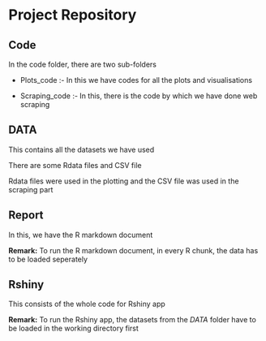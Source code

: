 # Project Repository

## Code
In the code folder, there are two sub-folders

-  Plots_code :- In this we have codes for all the plots and visualisations

-  Scraping_code :- In this, there is the code by which we have done web scraping

## DATA
This contains all the datasets we have used 

There are some Rdata files and CSV file

Rdata files were used in the plotting and the CSV file was used in the scraping part

## Report

In this, we have the R markdown document

**Remark:** To run the R markdown document, in every R chunk, the data has to be loaded seperately

## Rshiny

This consists of the whole code for Rshiny app

**Remark:** To run the Rshiny app, the datasets from the *DATA* folder have to be loaded in the working directory first


 

